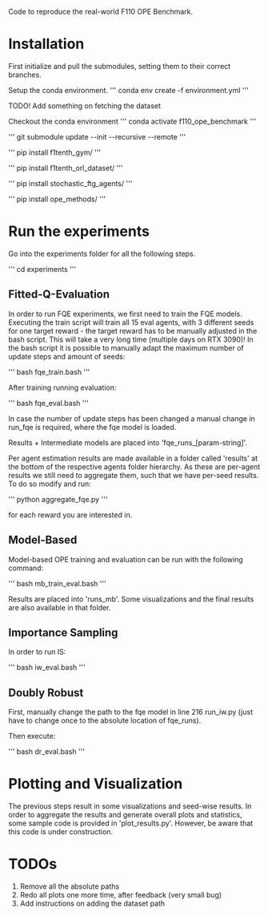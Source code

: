 Code to reproduce the real-world F110 OPE Benchmark.

# Installation

First initialize and pull the submodules, setting them to their correct branches.

Setup the conda environment.
'''
conda env create -f environment.yml
'''

TODO! Add something on fetching the dataset

Checkout the conda environment
'''
conda activate f110_ope_benchmark
'''

'''
git submodule update --init --recursive --remote
'''

'''
pip install f1tenth_gym/
'''

'''
pip install f1tenth_orl_dataset/
'''

'''
pip install stochastic_ftg_agents/
'''

'''
pip install ope_methods/
'''


# Run the experiments
Go into the experiments folder for all the following steps.

'''
cd experiments
'''

## Fitted-Q-Evaluation

In order to run FQE experiments, we first need to train the FQE models.
Executing the train script will train all 15 eval agents, with 3 different seeds for one target reward - the target reward has to be manually adjusted in the bash script.
This will take a very long time  (multiple days on RTX 3090)! In the bash script it is possible to manually adapt the maximum number of update steps and amount of seeds:

'''
bash fqe_train.bash
'''

After training running evaluation:

'''
bash fqe_eval.bash
'''

In case the number of update steps has been changed a manual change in run_fqe is required, where the fqe model is loaded.

Results + Intermediate models are placed into 'fqe_runs_\[param-string\]'.

Per agent estimation results are made available in a folder called 'results' at the bottom of the respective agents folder hierarchy.
As these are per-agent results we still need to aggregate them, such that we have per-seed results. To do so modify and run:

'''
python aggregate_fqe.py
'''

for each reward you are interested in.


## Model-Based

Model-based OPE training and evaluation can be run with the following command:

'''
bash mb_train_eval.bash
'''

Results are placed into 'runs_mb'. Some visualizations and the final results are also available in that folder.

## Importance Sampling

In order to run IS:

'''
bash iw_eval.bash
'''

## Doubly Robust

First, manually change the path to the fqe model in line 216 run_iw.py (just have to change once to the absolute location of fqe_runs).

Then execute:

'''
bash dr_eval.bash
'''


# Plotting and Visualization

The previous steps result in some visualizations and seed-wise results. In order to aggregate the results and generate overall plots and statistics, some sample code is provided in 'plot_results.py'. However, be aware that this code is under construction.

# TODOs

1) Remove all the absolute paths
2) Redo all plots one more time, after feedback (very small bug)
3) Add instructions on adding the dataset path